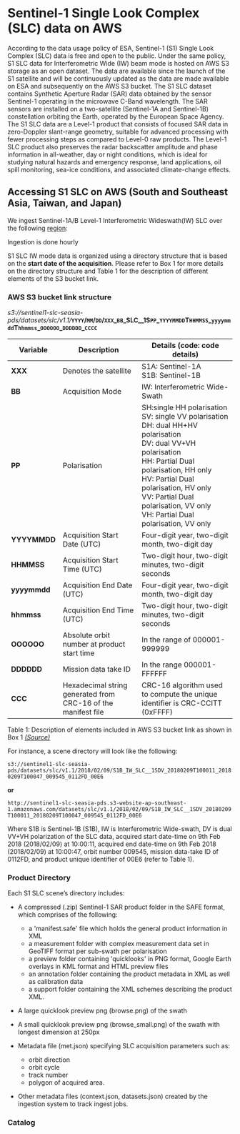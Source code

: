# Sentinel-1 Single Look Complex (SLC) data on AWS

According to the data usage policy of ESA, Sentinel-1 (S1) Single Look Complex (SLC) data is free and open to the public. Under the same policy, S1 SLC data for Interferometric Wide (IW) beam mode is hosted on AWS S3 storage as an open dataset. The data are available since the launch of the S1 satellite and will be continuously updated as the data are made available on ESA and subsequently on the AWS S3 bucket. 
The S1 SLC dataset contains Synthetic Aperture Radar (SAR) data obtained by the sensor Sentinel-1 operating in the microwave C-Band wavelength. The SAR sensors are installed on a two-satellite (Sentinel-1A and Sentinel-1B) constellation orbiting the Earth, operated by the European Space Agency. The S1 SLC data are a Level-1 product that consists of focused SAR data in zero-Doppler slant-range geometry, suitable for advanced processing with fewer processing steps as compared to Level-0 raw products. The Level-1 SLC product also preserves the radar backscatter amplitude and phase information in all-weather, day or night conditions, which is ideal for studying natural hazards and emergency response, land applications, oil spill monitoring, sea-ice conditions, and associated climate-change effects.


## Accessing S1 SLC on AWS (South and Southeast Asia, Taiwan, and Japan)

We ingest Sentinel-1A/B Level-1 Interferometric Wideswath(IW) SLC over the following [region](https://github.com/earthobservatory/sentinel1-opds/blob/master/scripts/opendataset.geojson):

<script src="https://embed.github.com/view/geojson/earthobservatory/sentinel1-opds/master/scripts/opendataset.geojson"></script>

Ingestion is done hourly

S1 SLC IW mode data is organized using a directory structure that is based on the **start date of the acquisition**. Please refer to Box 1 for more details on the directory structure and Table 1 for the description of different elements of the S3 bucket link.

### AWS S3 bucket link structure

_s3://sentinel1-slc-seasia-pds/datasets/slc/v1.1/_**`YYYY`/`MM`/`DD`/`XXX`\_`BB`\_SLC\_\_1S`PP`\_`YYYYMMDD`T`HHMMSS`\_`yyyymmdd`T`hhmmss`\_`OOOOOO`\_`DDDDDD`\_`CCCC`**


|Variable      |Description                |Details (code: code details)|
|--------------|---------------------------|----------------------------|
|**XXX**      |Denotes the satellite       |S1A: Sentinel-1A <br>S1B: Sentinel-1B|
|**BB**       |Acquisition Mode            |IW: Interferometric Wide-Swath       |
|**PP**       |Polarisation                |SH:single HH polarisation <br>SV:	single VV polarisation<br>DH:	dual HH+HV polarisation <br>DV:	dual VV+VH polarisation <br>HH:	Partial Dual polarisation, HH only <br>HV:	Partial Dual polarisation, HV only <br>VV:	Partial Dual polarisation, VV only <br>VH:	Partial Dual polarisation, VV only|
|**YYYYMMDD** |Acquisition Start Date (UTC)|Four-digit year, two-digit month, two-digit day|
|**HHMMSS**   |Acquisition Start Time (UTC)|Two-digit hour, two-digit minutes, two-digit seconds|
|**yyyymmdd** |Acquisition End Date (UTC)  |Four-digit year, two-digit month, two-digit day|
|**hhmmss**   |Acquisition End Time (UTC)  |Two-digit hour, two-digit minutes, two-digit seconds|
|**OOOOOO**   |Absolute orbit number at product start time |In the range of 000001-999999|
|**DDDDDD**   |Mission data take ID        |In the range 000001-FFFFFF|
|**CCC**      |Hexadecimal string generated from CRC-16 of the manifest file |CRC-16 algorithm used to compute the unique identifier is CRC-CCITT (0xFFFF)|

Table 1: Description of elements included in AWS S3 bucket link as shown in Box 1 
[_(Source)_](https://sentinel.esa.int/web/sentinel/technical-guides/sentinel-1-sar/products-algorithms/level-1-product-formatting)
 
For instance, a scene directory will look like the following: 

`s3://sentinel1-slc-seasia-pds/datasets/slc/v1.1/2018/02/09/S1B_IW_SLC__1SDV_20180209T100011_20180209T100047_009545_0112FD_00E6` 

**or**

`http://sentinel1-slc-seasia-pds.s3-website-ap-southeast-1.amazonaws.com/datasets/slc/v1.1/2018/02/09/S1B_IW_SLC__1SDV_20180209T100011_20180209T100047_009545_0112FD_00E6`

Where S1B is Sentinel-1B (S1B), IW is Interferometric Wide-swath, DV is dual VV+VH polarization of the SLC data, acquired start date-time on 9th Feb 2018 (2018/02/09) at 10:00:11, acquired end date-time on 9th Feb 2018 (2018/02/09) at 10:00:47, orbit number 009545, mission data-take ID of 0112FD, and product unique identifier of 00E6 (refer to Table 1).

### Product Directory

Each S1 SLC scene’s directory includes:
 - A compressed (.zip) Sentinel-1 SAR product folder in the SAFE format, which comprises of the following:
     - a 'manifest.safe' file which holds the general product information in XML
     - a measurement folder with complex measurement data set in GeoTIFF format per sub-swath per polarisation
     - a preview folder containing 'quicklooks' in PNG format, Google Earth overlays in KML format and HTML preview files
     - an annotation folder containing the product metadata in XML as well as calibration data
     - a support folder containing the XML schemes describing the product XML.

 - A large quicklook preview png (browse.png) of the swath
 - A small quicklook preview png (browse_small.png) of the swath with longest dimension at 250px
 - Metadata file (met.json) specifying SLC acquisition parameters such as: 
     - orbit direction
     - orbit cycle
     - track number
     - polygon of acquired area.
 - Other metadata files (context.json, datasets.json) created by the ingestion system to track ingest jobs.

### Catalog

